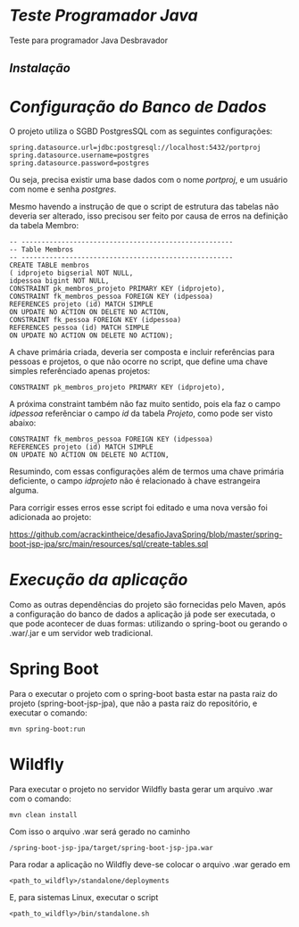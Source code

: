 # *Teste Programador Java* #
Teste para programador Java Desbravador

## *Instalação* ##

# *Configuração do Banco de Dados* #

O projeto utiliza o SGBD PostgresSQL com as seguintes configurações:
```
spring.datasource.url=jdbc:postgresql://localhost:5432/portproj
spring.datasource.username=postgres
spring.datasource.password=postgres
```

Ou seja, precisa existir uma base dados com o nome *portproj*, e um usuário com nome e senha *postgres*.

Mesmo havendo a instrução de que o script de estrutura das tabelas não deveria ser alterado, isso precisou ser feito por causa de erros na definição da tabela Membro:

`-- -----------------------------------------------------`<br/>
`-- Table Membros`<br/>
`-- -----------------------------------------------------`<br/>
`CREATE TABLE membros`<br/>
`( idprojeto bigserial NOT NULL, `<br/>
`idpessoa bigint NOT NULL,  `<br/>
`CONSTRAINT pk_membros_projeto PRIMARY KEY (idprojeto),`<br/>
`CONSTRAINT fk_membros_pessoa FOREIGN KEY (idpessoa)`<br/>
`REFERENCES projeto (id) MATCH SIMPLE`<br/>
`ON UPDATE NO ACTION ON DELETE NO ACTION,`<br/>
`CONSTRAINT fk_pessoa FOREIGN KEY (idpessoa)`<br/>
`REFERENCES pessoa (id) MATCH SIMPLE`<br/>
`ON UPDATE NO ACTION ON DELETE NO ACTION);`<br/>

A chave primária criada, deveria ser composta e incluir referências para pessoas e projetos, o que não ocorre no script, que define uma chave simples referênciado apenas projetos:

`CONSTRAINT pk_membros_projeto PRIMARY KEY (idprojeto),`

A próxima constraint também não faz muito sentido, pois ela faz o campo *idpessoa* referênciar o campo *id* da tabela *Projeto*, como pode ser visto abaixo:

`CONSTRAINT fk_membros_pessoa FOREIGN KEY (idpessoa)`<br/>
`REFERENCES projeto (id) MATCH SIMPLE`<br/>
`ON UPDATE NO ACTION ON DELETE NO ACTION,`

Resumindo, com essas configurações além de termos uma chave primária deficiente, o campo *idprojeto* não é relacionado à chave estrangeira alguma.

Para corrigir esses erros esse script foi editado e uma nova versão foi adicionada ao projeto:

https://github.com/acrackintheice/desafioJavaSpring/blob/master/spring-boot-jsp-jpa/src/main/resources/sql/create-tables.sql

# *Execução da aplicação* #

Como as outras dependências do projeto são fornecidas pelo Maven, após a configuração do banco de dados a aplicação já pode ser executada, o que pode acontecer de duas formas: utilizando o spring-boot ou gerando o .war/.jar e um servidor web tradicional.

# Spring Boot #

Para o executar o projeto com o spring-boot basta estar na pasta raiz do projeto (spring-boot-jsp-jpa), que não  a pasta raiz do repositório, e executar o comando:
```
mvn spring-boot:run
```

# Wildfly #
Para executar o projeto no servidor Wildfly basta gerar um arquivo .war com o comando:
```
mvn clean install
```
Com isso o arquivo .war será gerado no caminho 
```
/spring-boot-jsp-jpa/target/spring-boot-jsp-jpa.war
```
Para rodar a aplicação no Wildfly deve-se colocar o arquivo .war gerado em
```
<path_to_wildfly>/standalone/deployments
```
E, para sistemas Linux, executar o script
```
<path_to_wildfly>/bin/standalone.sh
```
